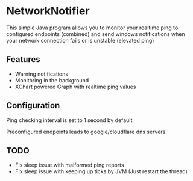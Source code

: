 # NetworkNotifier

This simple Java program allows you to monitor your realtime ping to configured endpoints (combined)
and send windows notifications when your network connection fails or is unstable (elevated ping)

## Features
- Warning notifications
- Monitoring in the background
- XChart powered Graph with realtime ping values

## Configuration

Ping checking interval is set to 1 second by default

Preconfigured endpoints leads to google/cloudflare dns servers.

## TODO
- Fix sleep issue with malformed ping reports
- Fix sleep issue with keeping up ticks by JVM (Just restart the thread)